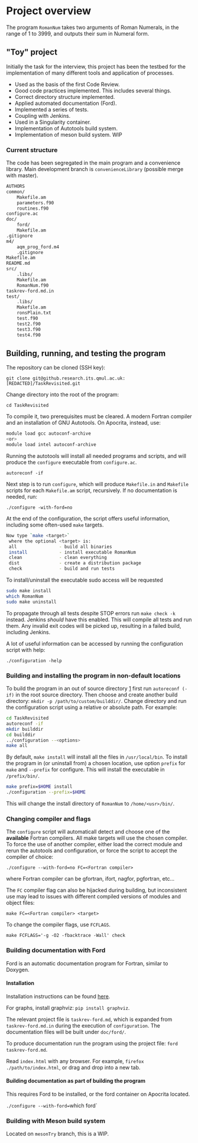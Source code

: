 # Project overview

The program `RomanNum` takes two arguments of Roman Numerals, in the range of 1 to 3999, and outputs their sum in Numeral form.

## "Toy" project

Initially the task for the interview, this project has been the testbed for the implementation of many different tools and application of processes.

* Used as the basis of the first Code Review.
* Good code practices implemented. This includes several things.
* Correct directory structure implemented.
* Applied automated documentation (Ford).
* Implemented a series of tests.
* Coupling with Jenkins.
* Used in a Singularity container.
* Implementation of Autotools build system.
* Implementation of meson build system. WIP

### Current structure

The code has been segregated in the main program and a convenience library. Main development branch is `convenienceLibrary` (possible merge with master).

```bash
AUTHORS
common/
    Makefile.am
    parameters.f90
    routines.f90
configure.ac
doc/
    ford/
    Makefile.am
.gitignore
m4/
    aqm_prog_ford.m4
    .gitignore
Makefile.am
README.md
src/
    .libs/
    Makefile.am
    RomanNum.f90
taskrev-ford.md.in
test/
    .libs/
    Makefile.am
    ronsPlain.txt
    test.f90
    test2.f90
    test3.f90
    test4.f90
```

## Building, running, and testing the program

The repository can be cloned (SSH key):

`git clone git@github.research.its.qmul.ac.uk:[REDACTED]/TaskRevisited.git`

Change directory into the root of the program:

`cd TaskRevisited`

To compile it, two prerequisites must be cleared. A modern Fortran compiler and an installation of GNU Autotools. On Apocrita, instead, use:

```bash
module load gcc autoconf-archive
<or>
module load intel autoconf-archive
```

Running the autotools will install all needed programs and scripts, and will produce the `configure` executable from `configure.ac`.

`autoreconf -if`

Next step is to run `configure`, which will produce `Makefile.in` and `Makefile` scripts for each `Makefile.am` script, recursively. If no documentation is needed, run:

`./configure -with-ford=no`

At the end of the configuration, the script offers useful information, including some often-used `make` targets.

```bash
Now type `make <target>`
 where the optional <target> is:
 all                - build all binaries
 install            - install executable RomanNum
 clean              - clean everything
 dist               - create a distribution package
 check              - build and run tests
 ```

To install/uninstall the executable sudo access will be requested

```bash
sudo make install
which RomanNum
sudo make uninstall
```

To propagate through all tests despite STOP errors run `make check -k` instead. Jenkins *should* have this enabled. This will compile all tests and run them. Any invalid exit codes will be picked up, resulting in a failed build, including Jenkins.

A lot of useful information can be accessed by running the configuration script with help:

`./configuration -help`

### Building and installing the program in non-default locations

To build the program in an out of source directory [1](https://softwareengineering.stackexchange.com/questions/88792/automake-how-to-keep-the-source-tree-clean) first run `autoreconf (-if)` in the root source directory. Then choose and create another build directory: `mkdir -p /path/to/custom/builddir/`. Change directory and run the configuration script using a relative or absolute path. For example:

```bash
cd TaskRevisited
autoreconf -if
mkdir builddir
cd builddir
../configuration --<options>
make all
```

By default, `make install` will install all the files in `/usr/local/bin`. To install the program in (or uninstall from) a chosen location, use option `prefix` for `make` and `--prefix` for configure. This will install the executable in `/prefix/bin/`.

```bash
make prefix=$HOME install
./configuration --prefix=$HOME
```

This will change the install directory of `RomanNum` to `/home/<usr>/bin/`.

### Changing compiler and flags

The `configure` script will automaticall detect and choose one of the **available** Fortran compilers. All make targets will use the chosen compiler. To force the use of another compiler, either load the correct module and rerun the autotools and configuration, or force the script to accept the compiler of choice:

`./configure --with-ford=no FC=<Fortran compiler>`

where Fortran compiler can be gfortran, ifort, nagfor, pgfortran, etc...

The `FC` compiler flag can also be hijacked during building, but inconsistent use may lead to issues with different compiled versions of modules and object files:

`make FC=<Fortran compiler> <target>`

To change the compiler flags, use `FCFLAGS`.

`make FCFLAGS='-g -O2 -fbacktrace -Wall' check`

### Building documentation with Ford

Ford is an automatic documentation program for Fortran, similar to Doxygen.

#### Installation

Installation instructions can be found [here](https://github.com/Fortran-FOSS-Programmers/ford).

For graphs, install graphviz: `pip install graphviz`.

The relevant project file is `taskrev-ford.md`, which is expanded from `taskrev-ford.md.in` during the execution of `configuration`. The documentation files will be built under `doc/ford/`.

To produce documentation run the program using the project file: `ford taskrev-ford.md`.

Read `index.html` with any browser. For example, `firefox ./path/to/index.html`, or drag and drop into a new tab.

#### Building documentation as part of building the program

This requires Ford to be installed, or the ford container on Apocrita located.

`./configure --with-ford=`which ford`

### Building with Meson build system

Located on `mesonTry` branch, this is a WIP.
